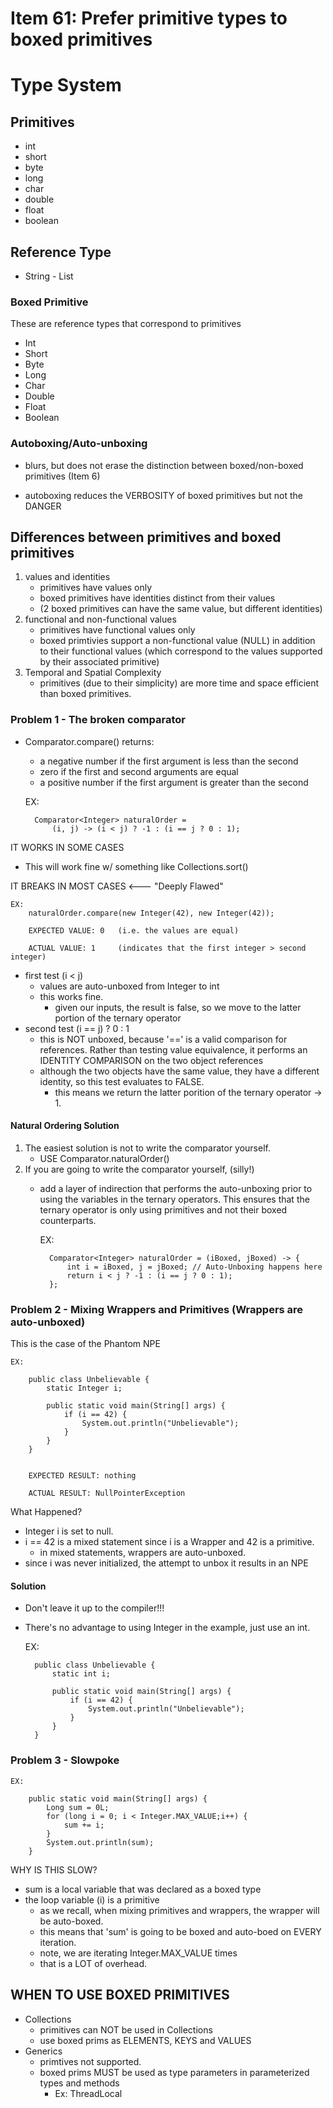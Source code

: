 # Item 61: Prefer primitive types to boxed primitives

# Type System

## Primitives
- int
- short
- byte
- long
- char
- double
- float
- boolean

## Reference Type
- String - List

### Boxed Primitive
These are reference types that correspond to primitives
- Int
- Short
- Byte
- Long
- Char
- Double
- Float
- Boolean

### Autoboxing/Auto-unboxing
- blurs, but does not erase the distinction between
boxed/non-boxed primitives (Item 6)

- autoboxing reduces the VERBOSITY of boxed primitives but not the DANGER

## Differences between primitives and boxed primitives
1. values and identities
    - primitives have values only
    - boxed primitives have identities distinct from their values
    - (2 boxed primitives can have the same value, but different
    identities)
2. functional and non-functional values
    - primitives have functional values only 
    - boxed primtivies support a non-functional value (NULL) in addition to their functional values
    (which correspond to the values supported by their associated primitive)
3. Temporal and Spatial Complexity
    - primitives (due to their simplicity) are more time and space efficient than 
    boxed primitives.
    
### Problem 1 - The broken comparator
- Comparator.compare() returns: 
    - a negative number if the first argument is less than the second
    - zero if the first and second arguments are equal
    - a positive number if the first argument is greater than the second
    
    
    EX:
    
        Comparator<Integer> naturalOrder = 
            (i, j) -> (i < j) ? -1 : (i == j ? 0 : 1);
            
            
IT WORKS IN SOME CASES
- This will work fine w/ something like Collections.sort() 

IT BREAKS IN MOST CASES <--- "Deeply Flawed"

    EX: 
        naturalOrder.compare(new Integer(42), new Integer(42));
        
        EXPECTED VALUE: 0   (i.e. the values are equal) 
        
        ACTUAL VALUE: 1     (indicates that the first integer > second integer)
        
- first test (i < j)
    - values are auto-unboxed from Integer to int
    - this works fine. 
        - given our inputs, the result is false, so we move to the latter portion of the ternary 
        operator
- second test (i == j) ? 0 : 1
    - this is NOT unboxed, because '==' is a valid comparison for references. Rather than testing 
    value equivalence, it performs an IDENTITY COMPARISON on the two object references
    - although the two objects have the same value, they have a different identity, so this
    test evaluates to FALSE. 
        - this means we return the latter porition of the ternary operator -> 1. 
        
#### Natural Ordering Solution
1. The easiest solution is not to write the comparator yourself. 
    - USE Comparator.naturalOrder()
2. If you are going to write the comparator yourself, (silly!) 
    - add a layer of indirection that performs the auto-unboxing prior to using the variables in 
    the ternary operators. This ensures that the ternary operator is only using primitives and not
    their boxed counterparts. 
    
    
        EX: 
        
            Comparator<Integer> naturalOrder = (iBoxed, jBoxed) -> {
                int i = iBoxed, j = jBoxed; // Auto-Unboxing happens here
                return i < j ? -1 : (i == j ? 0 : 1);
            };    
            
### Problem 2 - Mixing Wrappers and Primitives (Wrappers are auto-unboxed)
This is the case of the Phantom NPE


    EX: 
    
        public class Unbelievable {
            static Integer i;
            
            public static void main(String[] args) {
                if (i == 42) {
                    System.out.println("Unbelievable");
                }
            }
        }
        
        
        EXPECTED RESULT: nothing 
        
        ACTUAL RESULT: NullPointerException
        

What Happened?         
- Integer i is set to null. 
- i == 42 is a mixed statement since i is a Wrapper and 42 is a primitive. 
    - in mixed statements, wrappers are auto-unboxed. 
- since i was never initialized, the attempt to unbox it results in an NPE

#### Solution
- Don't leave it up to the compiler!!! 
- There's no advantage to using Integer in the example, just use an int. 


    EX: 
           
        public class Unbelievable {
            static int i;
            
            public static void main(String[] args) {
                if (i == 42) {
                    System.out.println("Unbelievable");
                }
            }
        }
           
           
### Problem 3 - Slowpoke


    EX: 
    
        public static void main(String[] args) {
            Long sum = 0L;
            for (long i = 0; i < Integer.MAX_VALUE;i++) {
                sum += i;
            }
            System.out.println(sum);
        }    

WHY IS THIS SLOW? 
- sum is a local variable that was declared as a boxed type 
- the loop variable (i) is a primitive
    - as we recall, when mixing primitives and wrappers, the wrapper will be auto-boxed. 
    - this means that 'sum' is going to be boxed and auto-boed on EVERY iteration. 
    - note, we are iterating Integer.MAX_VALUE times
    - that is a LOT of overhead. 
            

## WHEN TO USE BOXED PRIMITIVES
- Collections
    - primitives can NOT be used in Collections
    - use boxed prims as ELEMENTS, KEYS and VALUES
- Generics
    - primtives not supported. 
    - boxed prims MUST be used as type parameters in parameterized types and methods
        - Ex: ThreadLocal<Integer>